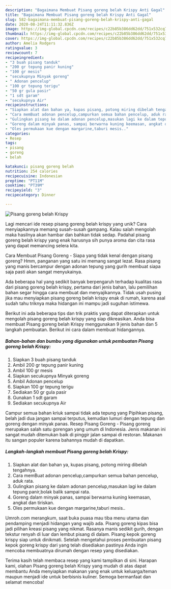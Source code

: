 ```yaml
---
description: "Bagaimana Membuat Pisang goreng belah Krispy Anti Gagal"
title: "Bagaimana Membuat Pisang goreng belah Krispy Anti Gagal"
slug: 582-bagaimana-membuat-pisang-goreng-belah-krispy-anti-gagal
date: 2020-08-24T11:11:32.836Z
image: https://img-global.cpcdn.com/recipes/c22b85b386dd62dd/751x532cq70/pisang-goreng-belah-krispy-foto-resep-utama.jpg
thumbnail: https://img-global.cpcdn.com/recipes/c22b85b386dd62dd/751x532cq70/pisang-goreng-belah-krispy-foto-resep-utama.jpg
cover: https://img-global.cpcdn.com/recipes/c22b85b386dd62dd/751x532cq70/pisang-goreng-belah-krispy-foto-resep-utama.jpg
author: Amelia Rodgers
ratingvalue: 3
reviewcount: 7
recipeingredient:
- "3 buah pisang tanduk"
- "200 gr tepung panir kuning"
- "100 gr mesis"
- "secukupnya Minyak goreng"
- " Adonan pencelup"
- "100 gr tepung terigu"
- "50 gr gula pasir"
- "1 sdt garam"
- "secukupnya Air"
recipeinstructions:
- "Siapkan alat dan bahan ya, kupas pisang, potong miring dibelah tengahnya."
- "Cara memBuat adonan pencelup,campurkan semua bahan pencelup, aduk rata."
- "Gulingkan pisang ke dalam adonan pencelup,masukan lagi ke dalam tepung panir,bolak balik sampai rata."
- "Goreng dalam minyak panas, sampai berwarna kuning keemasan, angkat dan tiriskan."
- "Oles permukaan kue dengan margarine,taburi mesis.."
categories:
- Resep
tags:
- pisang
- goreng
- belah

katakunci: pisang goreng belah 
nutrition: 254 calories
recipecuisine: Indonesian
preptime: "PT11M"
cooktime: "PT39M"
recipeyield: "3"
recipecategory: Dinner

---
```



![Pisang goreng belah Krispy](https://img-global.cpcdn.com/recipes/c22b85b386dd62dd/751x532cq70/pisang-goreng-belah-krispy-foto-resep-utama.jpg)

Lagi mencari ide resep pisang goreng belah krispy yang unik? Cara menyiapkannya memang susah-susah gampang. Kalau salah mengolah maka hasilnya akan hambar dan bahkan tidak sedap. Padahal pisang goreng belah krispy yang enak harusnya sih punya aroma dan cita rasa yang dapat memancing selera kita.

Cara Membuat Pisang Goreng - Siapa yang tidak kenal dengan pisang goreng? Hmm, panganan yang satu ini memang sangat lezat. Rasa pisang yang manis bercampur dengan adonan tepung yang gurih membuat siapa saja pasti akan sangat menyukainya.

Ada beberapa hal yang sedikit banyak berpengaruh terhadap kualitas rasa dari pisang goreng belah krispy, pertama dari jenis bahan, lalu pemilihan bahan segar hingga cara membuat dan menyajikannya. Tidak usah pusing jika mau menyiapkan pisang goreng belah krispy enak di rumah, karena asal sudah tahu triknya maka hidangan ini mampu jadi suguhan istimewa.


Berikut ini ada beberapa tips dan trik praktis yang dapat diterapkan untuk mengolah pisang goreng belah krispy yang siap dikreasikan. Anda bisa membuat Pisang goreng belah Krispy menggunakan 9 jenis bahan dan 5 langkah pembuatan. Berikut ini cara dalam membuat hidangannya.

<!--inarticleads1-->

##### Bahan-bahan dan bumbu yang digunakan untuk pembuatan Pisang goreng belah Krispy:

1. Siapkan 3 buah pisang tanduk
1. Ambil 200 gr tepung panir kuning
1. Ambil 100 gr mesis
1. Siapkan secukupnya Minyak goreng
1. Ambil  Adonan pencelup
1. Siapkan 100 gr tepung terigu
1. Sediakan 50 gr gula pasir
1. Gunakan 1 sdt garam
1. Sediakan secukupnya Air


Campur semua bahan kriuk sampai tidak ada tepung yang Pipihkan pisang, belah jadi dua jangan sampai terputus, kemudian lumuri dengan tepung dan goreng dengan minyak panas. Resep Pisang Goreng - Pisang goreng merupakan salah satu gorengan yang umum di Indonesia. Jenis makanan ini sangat mudah ditemukan baik di pinggir jalan sampai di restoran. Makanan itu sangan populer karena bahannya mudah di dapatkan. 

<!--inarticleads2-->

##### Langkah-langkah membuat Pisang goreng belah Krispy:

1. Siapkan alat dan bahan ya, kupas pisang, potong miring dibelah tengahnya.
1. Cara memBuat adonan pencelup,campurkan semua bahan pencelup, aduk rata.
1. Gulingkan pisang ke dalam adonan pencelup,masukan lagi ke dalam tepung panir,bolak balik sampai rata.
1. Goreng dalam minyak panas, sampai berwarna kuning keemasan, angkat dan tiriskan.
1. Oles permukaan kue dengan margarine,taburi mesis..


Umroh.com merangkum, saat buka puasa mau tiba menu utama dan pendamping menjadi hidangan yang wajib ada. Pisang goreng kipas bisa jadi pilihan kreasi pisang yang nikmat. Rasanya manis sedikit gurih, dengan tekstur renyah di luar dan lembut pisang di dalam. Pisang kepok goreng krispy siap untuk dinikmati. Setelah mengetahui proses pembuatan pisang kepok goreng krispy dari yang telah disediakan pastinya Anda ingin mencoba membuatnya dirumah dengan resep yang disediakan. 

Terima kasih telah membaca resep yang kami tampilkan di sini. Harapan kami, olahan Pisang goreng belah Krispy yang mudah di atas dapat membantu Anda menyiapkan makanan yang enak untuk keluarga/teman maupun menjadi ide untuk berbisnis kuliner. Semoga bermanfaat dan selamat mencoba!
